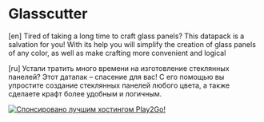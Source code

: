 # Glasscutter
[en] Tired of taking a long time to craft glass panels? This datapack is a salvation for you! With its help you will simplify the creation of glass panels of any color, as well as make crafting more convenient and logical

[ru] Устали тратить много времени на изготовление стеклянных панелей? Этот датапак – спасение для вас! С его помощью вы упростите создание стеклянных панелей любого цвета, а также сделаете крафт более удобным и логичным.

<div id="sponsored">  <a href="https://play2go.cloud/?ref_id=axxR5TvWdII">
    <img src="https://media.discordapp.net/attachments/1080146104483594300/1192523471436120227/Play2Go.png?ex=65a96307&is=6596ee07&hm=2e38edc9869a84f2ec79f7af84212775b284fb88e9ccc679f6fc509fe31a200a&=&format=webp&width=1260&height=503" alt="Спонсировано лучшим хостингом Play2Go!"/>

